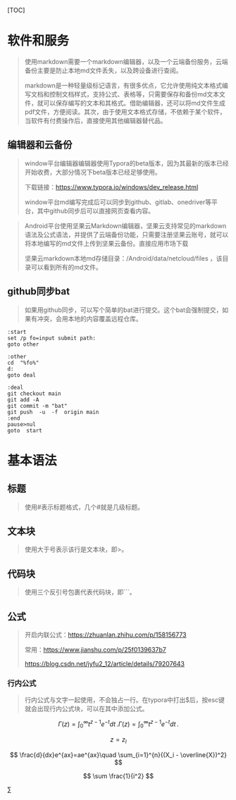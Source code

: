 [TOC]
# 软件和服务

>使用markdown需要一个markdown编辑器，以及一个云端备份服务，云端备份主要是防止本地md文件丢失，以及跨设备进行查阅。
>
>markdown是一种轻量级标记语言，有很多优点，它允许使用纯文本格式编写文档和控制文档样式，支持公式、表格等，只需要保存和备份md文本文件，就可以保存编写的文本和其格式。借助编辑器，还可以将md文件生成pdf文件，方便阅读。其次，由于使用文本格式存储，不依赖于某个软件，当软件有付费操作后，直接使用其他编辑器替代品。

## 编辑器和云备份

>window平台编辑器编辑器使用Typora的beta版本，因为其最新的版本已经开始收费，大部分情况下beta版本已经足够使用。
>
>下载链接：https://www.typora.io/windows/dev_release.html 
>
>window平台md编写完成后可以同步到github、gitlab、onedriver等平台，其中github同步后可以直接网页查看内容。

>Android平台使用坚果云Markdown编辑器，坚果云支持常见的markdown语法及公式语法，并提供了云端备份功能，只需要注册坚果云账号，就可以将本地编写的md文件上传到坚果云备份。直接应用市场下载
>
>坚果云markdown本地md存储目录：/Android/data/netcloud/files  ，该目录可以看到所有的md文件。

## github同步bat

>如果用github同步，可以写个简单的bat进行提交。这个bat会强制提交，如果有冲突，会用本地的内容覆盖远程仓库。

```
:start
set /p fo=input submit path:
goto other

:other
cd  "%fo%"
d:
goto deal

:deal
git checkout main
git add -A
git commit -m "bat"
git push  -u  -f  origin main
:end
pause>nul
goto  start
```

# 基本语法

## 标题

>使用#表示标题格式，几个#就是几级标题。

## 文本块

>使用大于号表示该行是文本块，即>。

## 代码块

>使用三个反引号包裹代表代码块，即```。

## 公式

>开启内联公式：https://zhuanlan.zhihu.com/p/158156773
>
>常用：https://www.jianshu.com/p/25f0139637b7
>
>https://blog.csdn.net/jyfu2_12/article/details/79207643

### 行内公式

>行内公式与文字一起使用，不会独占一行。在typora中打出$后，按esc键就会出现行内公式块，可以在其中添加公式。



$$
\Gamma(z) = \int_0^\infty t^{z-1}e^{-t}dt\,. \Gamma(z) = \int_0^\infty t^{z-1}e^{-t}dt\,.
$$

$$
z=z_l
$$

$$
\frac{d}{dx}e^{ax}=ae^{ax}\quad \sum_{i=1}^{n}{(X_i - \overline{X})^2}
$$

$$
\sum \frac{1}{i^2}
$$

$\sum$



